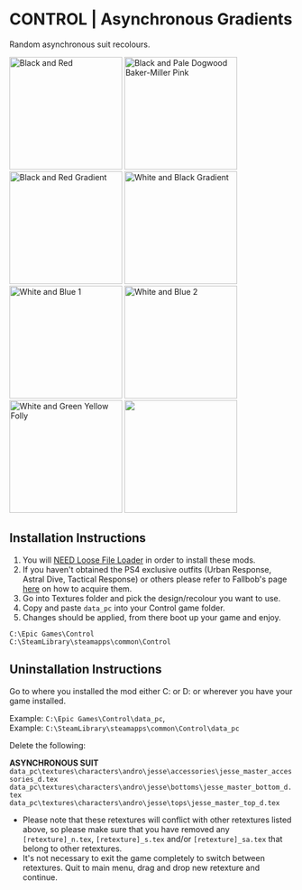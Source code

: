 # CONTROL | Asynchronous Gradients
Random asynchronous suit recolours.

<img src="https://imgur.com/NjW7oh6.png" alt="Black and Red" style="height:200px;"> <img src="https://imgur.com/6SSl9oL.png" alt="Black and Pale Dogwood Baker-Miller Pink" style="height:200px;"> <img src="https://imgur.com/16OUDrg.png" alt="Black and Red Gradient" style="height:200px;"> <img src="https://imgur.com/chJGVk0.png" alt="White and Black Gradient" style="height:200px;"> <img src="https://imgur.com/lYVMNk8.png" alt="White and Blue 1" style="height:200px;"> <img src="https://imgur.com/n629DA4.png" alt="White and Blue 2" style="height:200px;"> <img src="https://imgur.com/mQiJWN3.png" alt="White and Green Yellow Folly" style="height:200px;"> <img src="https://imgur.com/Vdi1uv4.png" style="height:200px;">

Installation Instructions
------
1) You will <a href="https://www.nexusmods.com/control/mods/11">NEED Loose File Loader</a> in order to install these mods.
2) If you haven't obtained the PS4 exclusive outfits (Urban Response, Astral Dive, Tactical Response) or others please refer to Fallbob's page <a href="https://www.nexusmods.com/control/mods/33">here</a> on how to acquire them.
3) Go into Textures folder and pick the design/recolour you want to use.
4) Copy and paste `data_pc` into your Control game folder.
5) Changes should be applied, from there boot up your game and enjoy.

`C:\Epic Games\Control`
<br>`C:\SteamLibrary\steamapps\common\Control`

Uninstallation Instructions
------
Go to where you installed the mod either C: or D: or wherever you have your game installed.

Example: `C:\Epic Games\Control\data_pc`,
<br>Example: `C:\SteamLibrary\steamapps\common\Control\data_pc`

Delete the following:

**ASYNCHRONOUS SUIT**
<br>`data_pc\textures\characters\andro\jesse\accessories\jesse_master_accessories_d.tex`
<br>`data_pc\textures\characters\andro\jesse\bottoms\jesse_master_bottom_d.tex`
<br>`data_pc\textures\characters\andro\jesse\tops\jesse_master_top_d.tex`

- Please note that these retextures will conflict with other retextures listed above, so please make sure that you have removed any `[retexture]_n.tex`, `[retexture]_s.tex` and/or `[retexture]_sa.tex` that belong to other retextures.
- It's not necessary to exit the game completely to switch between retextures. Quit to main menu, drag and drop new retexture and continue.
